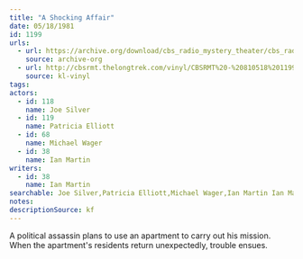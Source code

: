 ```yaml
---
title: "A Shocking Affair"
date: 05/18/1981
id: 1199
urls: 
  - url: https://archive.org/download/cbs_radio_mystery_theater/cbs_radio_mystery_theater-1151-1200.zip/cbs_radio_mystery_theater-1151-1200%2Fcbsrmt_1199_a_shocking_affair.mp3
    source: archive-org
  - url: http://cbsrmt.thelongtrek.com/vinyl/CBSRMT%20-%20810518%201199%20A%20Shocking%20Affair_afrts.mp3
    source: kl-vinyl
tags: 
actors:  
  - id: 118
    name: Joe Silver  
  - id: 119
    name: Patricia Elliott  
  - id: 68
    name: Michael Wager  
  - id: 38
    name: Ian Martin
writers:  
  - id: 38
    name: Ian Martin
searchable: Joe Silver,Patricia Elliott,Michael Wager,Ian Martin Ian Martin
notes: 
descriptionSource: kf
---
```

A political assassin plans to use an apartment to carry out his mission. When the apartment's residents return unexpectedly, trouble ensues.